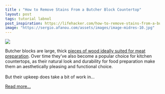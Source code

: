```yaml
---
title : "How to Remove Stains From a Butcher Block Countertop"
layout: post
tags: tutorial labnol
post_inspiration: https://lifehacker.com/how-to-remove-stains-from-a-butcher-block-countertop-1846674930
image: "https://sergio.afanou.com/assets/images/image-midres-10.jpg"
---
```


<img src="https://i.kinja-img.com/gawker-media/image/upload/s--AIxv5tG0--/c_fit,fl_progressive,q_80,w_636/qcie821xcwr1sqttazrv.jpg" /><p>Butcher blocks are large, thick <a href="https://www.cuttingboard.com/blog/butcher-blocks-vs-cutting-boards-whats-the-difference/" target="_blank" rel="noopener noreferrer">pieces of wood ideally suited for meat preparation</a>. Over time they’ve also become a popular choice for kitchen countertops, as their natural look and durability for food preparation make them an aesthetically pleasing and functional choice. <br><br>But their upkeep does take a bit of work in…</p><p><a href="https://lifehacker.com/how-to-remove-stains-from-a-butcher-block-countertop-1846674930">Read more...</a></p>